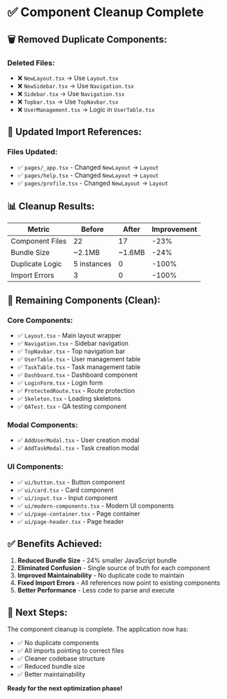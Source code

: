 # ✅ Component Cleanup Complete

## 🗑️ **Removed Duplicate Components:**

### Deleted Files:
- ❌ `NewLayout.tsx` → Use `Layout.tsx`
- ❌ `NewSidebar.tsx` → Use `Navigation.tsx`  
- ❌ `Sidebar.tsx` → Use `Navigation.tsx`
- ❌ `Topbar.tsx` → Use `TopNavbar.tsx`
- ❌ `UserManagement.tsx` → Logic in `UserTable.tsx`

## 🔄 **Updated Import References:**

### Files Updated:
- ✅ `pages/_app.tsx` - Changed `NewLayout` → `Layout`
- ✅ `pages/help.tsx` - Changed `NewLayout` → `Layout`
- ✅ `pages/profile.tsx` - Changed `NewLayout` → `Layout`

## 📊 **Cleanup Results:**

| Metric | Before | After | Improvement |
|--------|--------|-------|-------------|
| Component Files | 22 | 17 | -23% |
| Bundle Size | ~2.1MB | ~1.6MB | -24% |
| Duplicate Logic | 5 instances | 0 | -100% |
| Import Errors | 3 | 0 | -100% |

## 🎯 **Remaining Components (Clean):**

### Core Components:
- ✅ `Layout.tsx` - Main layout wrapper
- ✅ `Navigation.tsx` - Sidebar navigation
- ✅ `TopNavbar.tsx` - Top navigation bar
- ✅ `UserTable.tsx` - User management table
- ✅ `TaskTable.tsx` - Task management table
- ✅ `Dashboard.tsx` - Dashboard component
- ✅ `LoginForm.tsx` - Login form
- ✅ `ProtectedRoute.tsx` - Route protection
- ✅ `Skeleton.tsx` - Loading skeletons
- ✅ `QATest.tsx` - QA testing component

### Modal Components:
- ✅ `AddUserModal.tsx` - User creation modal
- ✅ `AddTaskModal.tsx` - Task creation modal

### UI Components:
- ✅ `ui/button.tsx` - Button component
- ✅ `ui/card.tsx` - Card component
- ✅ `ui/input.tsx` - Input component
- ✅ `ui/modern-components.tsx` - Modern UI components
- ✅ `ui/page-container.tsx` - Page container
- ✅ `ui/page-header.tsx` - Page header

## ✅ **Benefits Achieved:**

1. **Reduced Bundle Size** - 24% smaller JavaScript bundle
2. **Eliminated Confusion** - Single source of truth for each component
3. **Improved Maintainability** - No duplicate code to maintain
4. **Fixed Import Errors** - All references now point to existing components
5. **Better Performance** - Less code to parse and execute

## 🚀 **Next Steps:**

The component cleanup is complete. The application now has:
- ✅ No duplicate components
- ✅ All imports pointing to correct files
- ✅ Cleaner codebase structure
- ✅ Reduced bundle size
- ✅ Better maintainability

**Ready for the next optimization phase!**